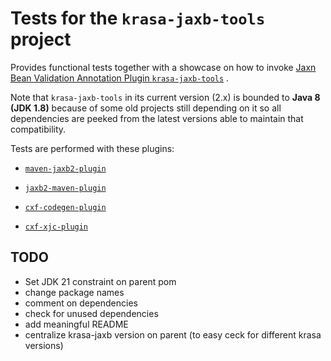 # Tests for the `krasa-jaxb-tools` project

Provides functional tests together with a showcase on how to invoke  [Jaxn Bean Validation Annotation Plugin `krasa-jaxb-tools`](https://github.com/fillumina/krasa-jaxb-tools) .

Note that `krasa-jaxb-tools` in its current version (2.x) is bounded to **Java 8 (JDK 1.8)** because of some old projects still depending on it so all dependencies are peeked from the latest versions able to maintain that compatibility.

Tests are performed with these plugins:

- [`maven-jaxb2-plugin`](https://github.com/highsource/jaxb-tools)

- [`jaxb2-maven-plugin`](https://github.com/mojohaus/jaxb2-maven-plugin)

- [`cxf-codegen-plugin`](https://cxf.apache.org/docs/maven-cxf-codegen-plugin-wsdl-to-java.html)

- [`cxf-xjc-plugin`](https://cxf.apache.org/cxf-xjc-plugin.html)


## TODO

 - Set JDK 21 constraint on parent pom
 - change package names
 - comment on dependencies
 - check for unused dependencies
 - add meaningful README
 - centralize krasa-jaxb version on parent (to easy ceck for different krasa versions)
